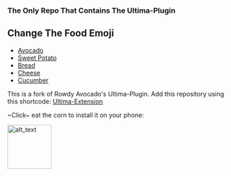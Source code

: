 ### The Only Repo That Contains The Ultima-Plugin


## Change The Food Emoji
- [Avocado](/README.md)
- [Sweet Potato](/README.yam.md)
- [Bread](/README.bread.md)
- [Cheese](/README.cheese.md)
- [Cucumber](/README.cucumber.md)

This is a fork of Rowdy Avocado's Ultima-Plugin. Add this repository using this shortcode: [Ultima-Extension](https://raw.githubusercontent.com/SuperNova-Repo/Ultima-Extension/builds/repo.json)

~Click~ eat the corn to install it on your phone:

[<img alt="alt_text" width="100px" src="https://discordapp.com/assets/b16209365b7693d5f705a1ea450f7d45.svg"/>](https://self-similarity.github.io/http-protocol-redirector?r=cloudstreamrepo://raw.githubusercontent.com/SuperNova-Repo/Ultima-Extension/builds/repo.json)
